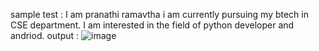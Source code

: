 sample test : 
I am pranathi ramavtha i am currently pursuing my btech in CSE department. 
I am interested in the field of python developer and andriod.
output : 
![image](https://github.com/user-attachments/assets/89d71558-86ec-438c-9018-53e000024cad)
